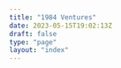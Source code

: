 ```yaml
---
title: "1984 Ventures"
date: 2023-05-15T19:02:13Z
draft: false
type: "page"
layout: "index"
---
```

